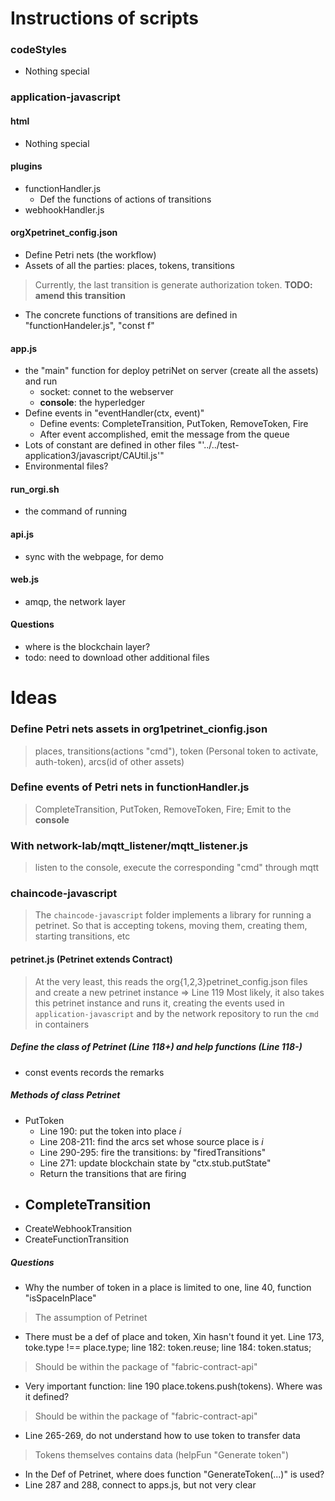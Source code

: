 # Instructions of scripts

### codeStyles
- Nothing special

### application-javascript
#### html
- Nothing special

#### plugins
- functionHandler.js
  - Def the functions of actions of transitions
- webhookHandler.js

#### **orgXpetrinet_config.json**
- Define Petri nets (the workflow)
- Assets of all the parties: places, tokens, transitions
> Currently, the last transition is generate authorization token. **TODO: amend this transition**

- The concrete functions of transitions are defined in "functionHandeler.js", "const f"

#### **app.js**
- the "main" function for deploy petriNet on server (create all the assets) and run
  + socket: connet to the webserver
  + **console**: the hyperledger
- Define events in "eventHandler(ctx, event)"
  - Define events: CompleteTransition, PutToken, RemoveToken, Fire
  - After event accomplished, emit the message from the queue
- Lots of constant are defined in other files "'../../test-application3/javascript/CAUtil.js'"
- Environmental files?

#### run_orgi.sh
- the command of running

#### api.js
- sync with the webpage, for demo

#### web.js
- amqp, the network layer

#### Questions
- where is the blockchain layer?
- todo: need to download other additional files

# Ideas
### Define Petri nets assets in org1petrinet_cionfig.json
> places, transitions(actions "cmd"), token (Personal token to activate, auth-token), arcs(id of other assets)

### Define events of Petri nets in functionHandler.js
> CompleteTransition, PutToken, RemoveToken, Fire; Emit to the **console**

### With network-lab/mqtt_listener/mqtt_listener.js
> listen to the console, execute the corresponding "cmd" through mqtt

### chaincode-javascript
> The `chaincode-javascript` folder implements a library for running a petrinet. So that is accepting tokens, moving them, creating them, starting transitions, etc

#### petrinet.js (Petrinet extends Contract)
> At the very least, this reads the org{1,2,3}petrinet_config.json files and create a new petrinet instance => Line 119
> Most likely, it also takes this petrinet instance and runs it, creating the events used in `application-javascript` and by the network repository to run the `cmd` in containers
##### Define the class of Petrinet (Line 118+) and help functions (Line 118-) 
- const events records the remarks
##### Methods of class Petrinet
- PutToken
  - Line 190: put the token into place _i_
  - Line 208-211: find the arcs set whose source place is _i_
  - Line 290-295: fire the transitions: by "firedTransitions"
  - Line 271: update blockchain state by "ctx.stub.putState"
  - Return the transitions that are firing
- CompleteTransition
  - 
- CreateWebhookTransition
- CreateFunctionTransition

##### Questions
- Why the number of token in a place is limited to one, line 40, function "isSpaceInPlace"
> The assumption of Petrinet 
- There must be a def of place and token, Xin hasn't found it yet. Line 173, toke.type !== place.type; line 182: token.reuse; line 184: token.status;
> Should be within the package of "fabric-contract-api"
- Very important function: line 190 place.tokens.push(tokens). Where was it defined?
> Should be within the package of "fabric-contract-api"
- Line 265-269, do not understand how to use token to transfer data
> Tokens themselves contains data (helpFun "Generate token")
- In the Def of Petrinet, where does function "GenerateToken(...)" is used?
- Line 287 and 288, connect to apps.js, but not very clear

